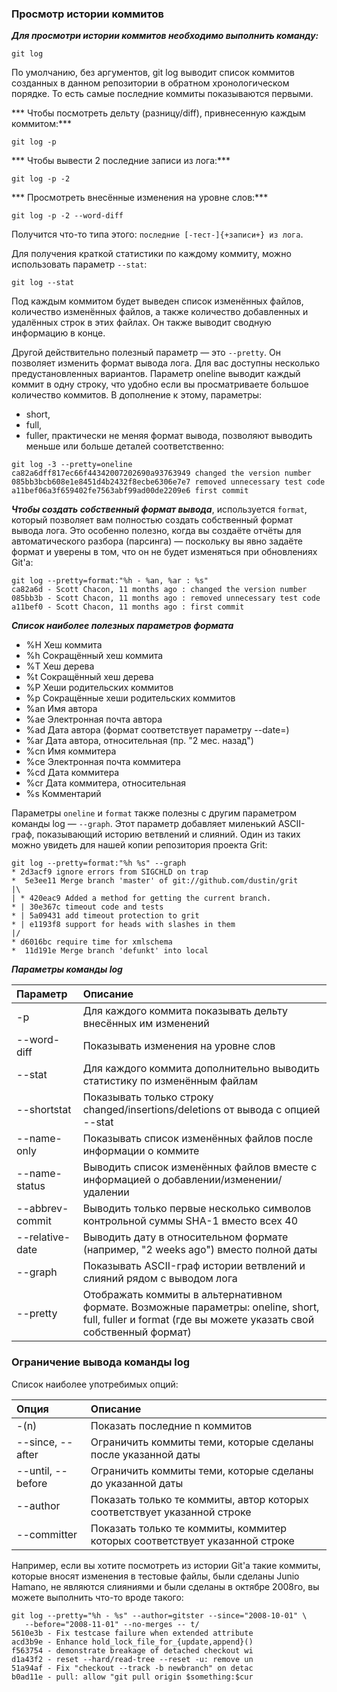 ### Просмотр истории коммитов

***Для просмотри истории коммитов необходимо выполнить команду:***
```
git log
```
По умолчанию, без аргументов, git log выводит список коммитов созданных в данном репозитории в обратном хронологическом порядке. То есть самые последние коммиты показываются первыми. 

*** Чтобы посмотреть дельту (разницу/diff), привнесенную каждым коммитом:***
```
git log -p
```

*** Чтобы вывести 2 последние записи из лога:***
```
git log -p -2
```
*** Просмотреть внесённые изменения на уровне слов:***
```
git log -p -2 --word-diff
```
Получится что-то типа этого:  `последние [-тест-]{+записи+} из лога`.

Для получения краткой статистики по каждому коммиту, можно использовать параметр `--stat`:
```
git log --stat
```
Под каждым коммитом будет выведен список изменённых файлов, количество изменённых файлов, а также количество добавленных и удалённых строк в этих файлах. Он также выводит сводную информацию в конце.

Другой действительно полезный параметр — это `--pretty`. Он позволяет изменить формат вывода лога. Для вас доступны несколько предустановленных вариантов. Параметр oneline выводит каждый коммит в одну строку, что удобно если вы просматриваете большое количество коммитов. В дополнение к этому, параметры: 
- short, 
- full, 
- fuller, 
практически не меняя формат вывода, позволяют выводить меньше или больше деталей соответственно:
```
git log -3 --pretty=oneline
ca82a6dff817ec66f44342007202690a93763949 changed the version number
085bb3bcb608e1e8451d4b2432f8ecbe6306e7e7 removed unnecessary test code
a11bef06a3f659402fe7563abf99ad00de2209e6 first commit
```

***Чтобы создать собственный формат вывода***, используется `format`, который позволяет вам полностью создать собственный формат вывода лога. Это особенно полезно, когда вы создаёте отчёты для автоматического разбора (парсинга) — поскольку вы явно задаёте формат и уверены в том, что он не будет изменяться при обновлениях Git'а:
```
git log --pretty=format:"%h - %an, %ar : %s"
ca82a6d - Scott Chacon, 11 months ago : changed the version number
085bb3b - Scott Chacon, 11 months ago : removed unnecessary test code
a11bef0 - Scott Chacon, 11 months ago : first commit
```

***Cписок наиболее полезных параметров формата***
- %H 	Хеш коммита
- %h 	Сокращённый хеш коммита
- %T 	Хеш дерева
- %t 	Сокращённый хеш дерева
- %P 	Хеши родительских коммитов
- %p 	Сокращённые хеши родительских коммитов
- %an 	Имя автора
- %ae 	Электронная почта автора
- %ad 	Дата автора (формат соответствует параметру --date=)
- %ar 	Дата автора, относительная (пр. "2 мес. назад")
- %cn 	Имя коммитера
- %ce 	Электронная почта коммитера
- %cd 	Дата коммитера
- %cr 	Дата коммитера, относительная
- %s 	Комментарий

Параметры `oneline` и `format` также полезны с другим параметром команды log — `--graph`. Этот параметр добавляет миленький ASCII-граф, показывающий историю ветвлений и слияний. Один из таких можно увидеть для нашей копии репозитория проекта Grit:
```
git log --pretty=format:"%h %s" --graph
* 2d3acf9 ignore errors from SIGCHLD on trap
*  5e3ee11 Merge branch 'master' of git://github.com/dustin/grit
|\
| * 420eac9 Added a method for getting the current branch.
* | 30e367c timeout code and tests
* | 5a09431 add timeout protection to grit
* | e1193f8 support for heads with slashes in them
|/
* d6016bc require time for xmlschema
*  11d191e Merge branch 'defunkt' into local
```

***Параметры команды log***

|Параметр|Описание|
|:-------|:-------|
|-p 	   |Для каждого коммита показывать дельту внесённых им изменений|
|--word-diff 	   |Показывать изменения на уровне слов|
|--stat 	   |Для каждого коммита дополнительно выводить статистику по изменённым файлам|
|--shortstat 	   |Показывать только строку changed/insertions/deletions от вывода с опцией --stat|
|--name-only 	   |Показывать список изменённых файлов после информации о коммите|
|--name-status	   |Выводить список изменённых файлов вместе с информацией о добавлении/изменении/удалении|
|--abbrev-commit 	   |Выводить только первые несколько символов контрольной суммы SHA-1 вместо всех 40|
|--relative-date 	   |Выводить дату в относительном формате (например, "2 weeks ago") вместо полной даты|
|--graph 	   |Показывать ASCII-граф истории ветвлений и слияний рядом с выводом лога|
|--pretty  	   |Отображать коммиты в альтернативном формате. Возможные параметры: oneline, short, full, fuller и format (где вы можете указать свой собственный формат)|

### Ограничение вывода команды log
Список наиболее употребимых опций:

|Опция|	Описание|
|:----|:--------|
|-(n) |Показать последние n коммитов|
|--since, --after|Ограничить коммиты теми, которые сделаны после указанной даты|
|--until, --before |Ограничить коммиты теми, которые сделаны до указанной даты|
|--author|Показать только те коммиты, автор которых соответствует указанной строке|
|--committer|Показать только те коммиты, коммитер которых соответствует указанной строке|

Например, если вы хотите посмотреть из истории Git'а такие коммиты, которые вносят изменения в тестовые файлы, были сделаны Junio Hamano, не являются слияниями и были сделаны в октябре 2008го, вы можете выполнить что-то вроде такого:
```
git log --pretty="%h - %s" --author=gitster --since="2008-10-01" \
   --before="2008-11-01" --no-merges -- t/
5610e3b - Fix testcase failure when extended attribute
acd3b9e - Enhance hold_lock_file_for_{update,append}()
f563754 - demonstrate breakage of detached checkout wi
d1a43f2 - reset --hard/read-tree --reset -u: remove un
51a94af - Fix "checkout --track -b newbranch" on detac
b0ad11e - pull: allow "git pull origin $something:$cur
```

